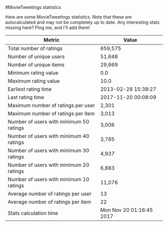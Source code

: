 #MovieTweetings statistics

Here are some MovieTweetings statistics. Note that these are autocalculated and may not be completely up to date. Any interesting stats missing here? Ping me, and I'll add them!

Metric | Value
--- | ---
Total number of ratings                 | 659,575
Number of unique users                  | 51,648
Number of unique items                  | 29,669
Minimum rating value                    | 0.0
Maximum rating value                    | 10.0
Earliest rating time                    | 2013-02-28 15:38:27
Last rating time                        | 2017-11-20 00:08:09
Maximum number of ratings per user      | 2,301
Maximum number of ratings per item      | 3,013
Number of users with minimum 50 ratings | 3,006
Number of users with minimum 40 ratings | 3,785
Number of users with minimum 30 ratings | 4,937
Number of users with minimum 20 ratings | 6,883
Number of users with minimum 10 ratings | 11,076
Average number of ratings per user      | 13
Average number of ratings per item      | 22
Stats calculation time                  | Mon Nov 20 01:16:45 2017

